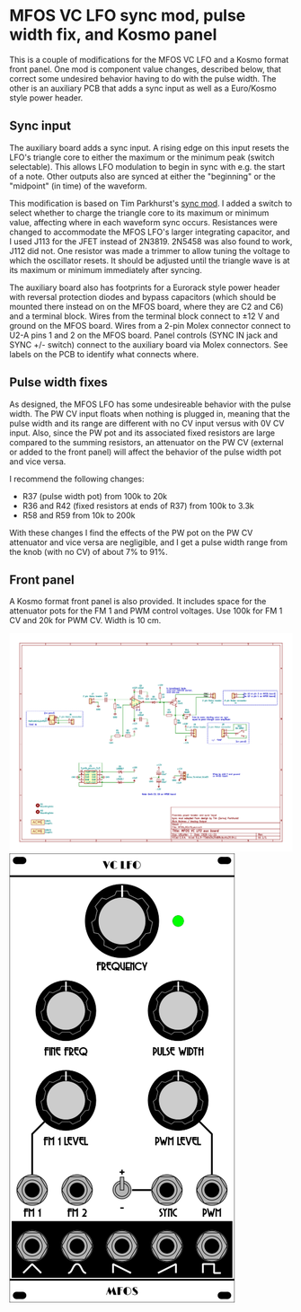 # MFOS VC LFO sync mod, pulse width fix, and Kosmo panel

This is a couple of modifications for the MFOS VC LFO and a Kosmo format front panel. One mod is component value changes, described below, that correct some undesired behavior having to do with the pulse width. The other is an auxiliary PCB that adds a sync input as well as a Euro/Kosmo style power header.

## Sync input

The auxiliary board adds a sync input. A rising edge on this input resets the LFO's triangle core to either the maximum or the minimum peak (switch selectable). This allows LFO modulation to begin in sync with e.g. the start of a note. Other outputs also are synced at either the "beginning" or the "midpoint" (in time) of the waveform.

This modification is based on Tim Parkhurst's [sync mod](https://electro-music.com/forum/post-387749.html#387749).  I added a switch to select whether to charge the triangle core to its maximum or minimum value, affecting where in each waveform sync occurs. Resistances were changed to accommodate the MFOS LFO's larger integrating capacitor, and I used J113 for the JFET instead of 2N3819. 2N5458 was also found to work, J112 did not. One resistor was made a trimmer to allow tuning the voltage to which the oscillator resets. It should be adjusted until the triangle wave is at its maximum or minimum immediately after syncing.

The auxiliary board also has footprints for a Eurorack style power header with reversal protection diodes and bypass capacitors (which should be mounted there instead on on the MFOS board, where they are C2 and C6) and a terminal block. Wires from the terminal block connect to ±12 V and ground on the MFOS board. Wires from a 2-pin Molex connector connect to U2-A pins 1 and 2 on the MFOS board. Panel controls (SYNC IN jack and SYNC +/- switch) connect to the auxiliary board via Molex connectors. See labels on the PCB to identify what connects where.

## Pulse width fixes

As designed, the MFOS LFO has some undesireable behavior with the pulse width. The PW CV input floats when nothing is plugged in, meaning that the pulse width and its range are different with no CV input versus with 0V CV input. Also, since the PW pot and its associated fixed resistors are large compared to the summing resistors, an attenuator on the PW CV (external or added to the front panel) will affect the behavior of the pulse width pot and vice versa.

I recommend the following changes:

* R37 (pulse width pot) from 100k to 20k
* R36 and R42 (fixed resistors at ends of R37) from 100k to 3.3k
* R58 and R59 from 10k to 200k

With these changes I find the effects of the PW pot on the PW CV attenuator and vice versa are negligible, and I get a pulse width range from the knob (with no CV) of about 7% to 91%. 

## Front panel

A Kosmo format front panel is also provided. It includes space for the attenuator pots for the FM 1 and PWM control voltages. Use 100k for FM 1 CV and 20k for PWM CV. Width is 10 cm.

![Auxiliary PCB](Docs/MFOS_VCLFO_aux.png  "Auxiliary PCB")
![Kosmo front panel](Hardware/Panel/mfos_vclfo_panel.png  "Kosmo front panel")
